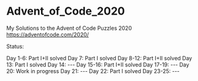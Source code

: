 # Advent_of_Code_2020

My Solutions to the Advent of Code Puzzles 2020
https://adventofcode.com/2020/

Status:

Day 1-6: Part I+II solved
Day 7: Part I solved
Day 8-12: Part I+II solved
Day 13: Part I solved
Day 14: ---
Day 15-16: Part I+II solved
Day 17-19: ---
Day 20: Work in progress
Day 21: ---
Day 22: Part I solved
Day 23-25: ---


